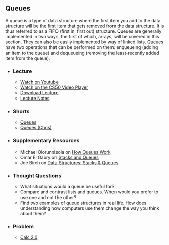 ## Queues

A queue is a type of data structure where the first item you add to the data structure will be the first item that gets removed from the data structure. It is thus referred to as a FIFO (first in, first out) structure. Queues are generally implemented in two ways, the first of which, arrays, will be covered in this section. They can also be easily implemented by way of linked lists. Queues have two operations that can be performed on them: enqueueing (adding an item to the queue) and dequeueing (removing the least-recently added item from the queue).

- ### Lecture
  - [Watch on Youtube](https://www.youtube.com/embed/eZQBx8YJ6Zs?start=4736&end=4830)
  - [Watch on the CS50 Video Player](https://video.cs50.net/2017/fall/lectures/5?t=1h18m56s)
  - [Download Lecture](http://cdn.cs50.net/2017/fall/lectures/5/lecture5-720p.mp4?download)
  - [Lecture Notes](https://docs.cs50.net/2017/fall/notes/5/lecture5.html#stacks-and-queues)

- ### Shorts
  - [Queues](https://www.youtube.com/embed/3TmUv1uS92s)
  - [Queues (Chris)](https://www.youtube.com/embed/SLOrrO7DlYo)

- ### Supplementary Resources
  - Michael Olorunnisola on [How Queues Work](https://medium.freecodecamp.org/a-gentle-introduction-to-data-structures-how-queues-work-f8b871938e64)
  - Omar El Gabry on [Stacks and Queues](https://medium.com/omarelgabrys-blog/stacks-and-queues-d96c6f35fae3)
  - Joe Birch on [Data Structures: Stacks & Queues](https://medium.com/software-engineering-101/data-structures-stacks-queues-a3b3591c8cb0)

- ### Thought Questions
  - What situations would a queue be useful for?
  - Compare and contrast lists and queues. When would you prefer to use one and not the other?
  - Find two examples of queue structures in real life. How does understanding how computers use them change the way you think about them?

- ### Problem
  - [Calc 2.0](https://docs.cs50.net/2018/ap/problems/calc/2/calc2.html)